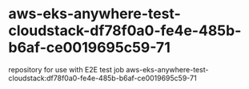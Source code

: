 # aws-eks-anywhere-test-cloudstack-df78f0a0-fe4e-485b-b6af-ce0019695c59-71
repository for use with E2E test job aws-eks-anywhere-test-cloudstack:df78f0a0-fe4e-485b-b6af-ce0019695c59-71
